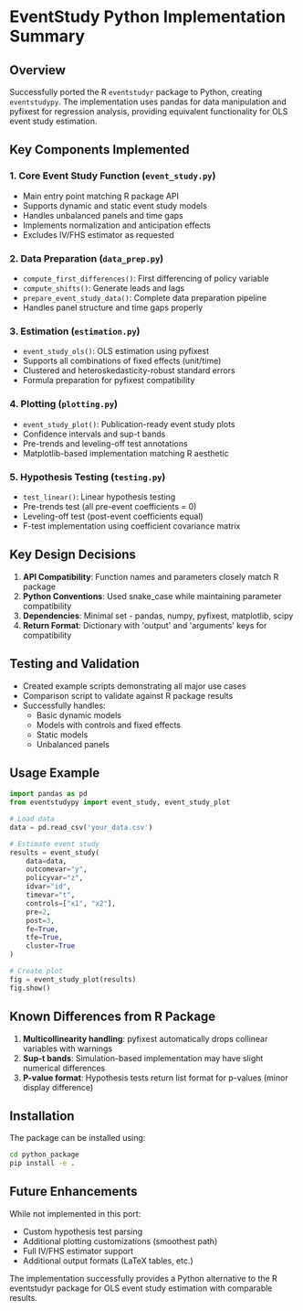 # EventStudy Python Implementation Summary

## Overview

Successfully ported the R `eventstudyr` package to Python, creating `eventstudypy`. The implementation uses pandas for data manipulation and pyfixest for regression analysis, providing equivalent functionality for OLS event study estimation.

## Key Components Implemented

### 1. Core Event Study Function (`event_study.py`)
- Main entry point matching R package API
- Supports dynamic and static event study models
- Handles unbalanced panels and time gaps
- Implements normalization and anticipation effects
- Excludes IV/FHS estimator as requested

### 2. Data Preparation (`data_prep.py`)
- `compute_first_differences()`: First differencing of policy variable
- `compute_shifts()`: Generate leads and lags
- `prepare_event_study_data()`: Complete data preparation pipeline
- Handles panel structure and time gaps properly

### 3. Estimation (`estimation.py`)
- `event_study_ols()`: OLS estimation using pyfixest
- Supports all combinations of fixed effects (unit/time)
- Clustered and heteroskedasticity-robust standard errors
- Formula preparation for pyfixest compatibility

### 4. Plotting (`plotting.py`)
- `event_study_plot()`: Publication-ready event study plots
- Confidence intervals and sup-t bands
- Pre-trends and leveling-off test annotations
- Matplotlib-based implementation matching R aesthetic

### 5. Hypothesis Testing (`testing.py`)
- `test_linear()`: Linear hypothesis testing
- Pre-trends test (all pre-event coefficients = 0)
- Leveling-off test (post-event coefficients equal)
- F-test implementation using coefficient covariance matrix

## Key Design Decisions

1. **API Compatibility**: Function names and parameters closely match R package
2. **Python Conventions**: Used snake_case while maintaining parameter compatibility
3. **Dependencies**: Minimal set - pandas, numpy, pyfixest, matplotlib, scipy
4. **Return Format**: Dictionary with 'output' and 'arguments' keys for compatibility

## Testing and Validation

- Created example scripts demonstrating all major use cases
- Comparison script to validate against R package results
- Successfully handles:
  - Basic dynamic models
  - Models with controls and fixed effects
  - Static models
  - Unbalanced panels

## Usage Example

```python
import pandas as pd
from eventstudypy import event_study, event_study_plot

# Load data
data = pd.read_csv('your_data.csv')

# Estimate event study
results = event_study(
    data=data,
    outcomevar="y",
    policyvar="z",
    idvar="id",
    timevar="t",
    controls=["x1", "x2"],
    pre=2,
    post=3,
    fe=True,
    tfe=True,
    cluster=True
)

# Create plot
fig = event_study_plot(results)
fig.show()
```

## Known Differences from R Package

1. **Multicollinearity handling**: pyfixest automatically drops collinear variables with warnings
2. **Sup-t bands**: Simulation-based implementation may have slight numerical differences
3. **P-value format**: Hypothesis tests return list format for p-values (minor display difference)

## Installation

The package can be installed using:
```bash
cd python_package
pip install -e .
```

## Future Enhancements

While not implemented in this port:
- Custom hypothesis test parsing
- Additional plotting customizations (smoothest path)
- Full IV/FHS estimator support
- Additional output formats (LaTeX tables, etc.)

The implementation successfully provides a Python alternative to the R eventstudyr package for OLS event study estimation with comparable results.